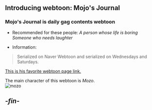 ## Introducing webtoon: Mojo's Journal  
  ### Mojo's Journal is daily gag contents webtoon
 * Recommended for these people:
  _A person whose life is boring_  
  _Someone who needs laughter_
  
 * Information: 
>Serialized on Naver Webtoon and serialized on Wednesdays and Saturdays.


[This is his favorite webtoon page link.](https://comic.naver.com/webtoon/list.nhn?titleId=728015&weekday=sat)  

The main character of this webtoon is _Mozo_.  
![mozo](https://comic.naver.com/webtoon/list.nhn?titleId=728015)  
  
 ## _-fin-_
